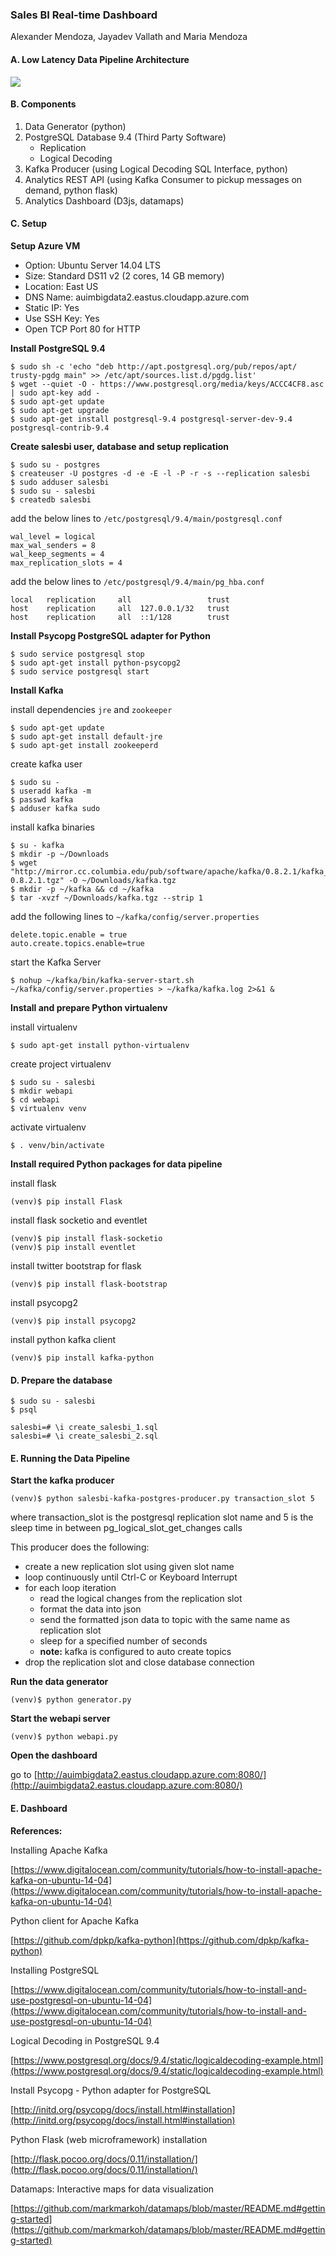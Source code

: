 ### Sales BI Real-time Dashboard
Alexander Mendoza, Jayadev Vallath and Maria Mendoza

#### A. Low Latency Data Pipeline Architecture
![](architecture.png)

#### B. Components
1. Data Generator (python)
2. PostgreSQL Database 9.4 (Third Party Software)
   + Replication
   + Logical Decoding
3. Kafka Producer (using Logical Decoding SQL Interface, python)
4. Analytics REST API (using Kafka Consumer to pickup messages on demand, python flask)
5. Analytics Dashboard (D3js, datamaps)

#### C. Setup

**Setup Azure VM**

   - Option: Ubuntu Server 14.04 LTS
   - Size: Standard DS11 v2 (2 cores, 14 GB memory)
   - Location: East US
   - DNS Name: auimbigdata2.eastus.cloudapp.azure.com
   - Static IP: Yes
   - Use SSH Key: Yes
   - Open TCP Port 80 for HTTP

**Install PostgreSQL 9.4**

```
$ sudo sh -c 'echo "deb http://apt.postgresql.org/pub/repos/apt/ trusty-pgdg main" >> /etc/apt/sources.list.d/pgdg.list'
$ wget --quiet -O - https://www.postgresql.org/media/keys/ACCC4CF8.asc | sudo apt-key add -
$ sudo apt-get update
$ sudo apt-get upgrade
$ sudo apt-get install postgresql-9.4 postgresql-server-dev-9.4 postgresql-contrib-9.4
```

**Create salesbi user, database and setup replication**

```
$ sudo su - postgres
$ createuser -U postgres -d -e -E -l -P -r -s --replication salesbi
$ sudo adduser salesbi
$ sudo su - salesbi
$ createdb salesbi
```

add the below lines to `/etc/postgresql/9.4/main/postgresql.conf`

```
wal_level = logical
max_wal_senders = 8
wal_keep_segments = 4
max_replication_slots = 4
```

add the below lines to `/etc/postgresql/9.4/main/pg_hba.conf`

```
local   replication     all                 trust
host    replication     all  127.0.0.1/32   trust
host    replication     all  ::1/128        trust
```

**Install Psycopg PostgreSQL adapter for Python**

```
$ sudo service postgresql stop
$ sudo apt-get install python-psycopg2
$ sudo service postgresql start
```

**Install Kafka**

install dependencies `jre` and `zookeeper`

```
$ sudo apt-get update
$ sudo apt-get install default-jre
$ sudo apt-get install zookeeperd
```

create kafka user

```
$ sudo su -
$ useradd kafka -m
$ passwd kafka
$ adduser kafka sudo
```

install kafka binaries

```
$ su - kafka
$ mkdir -p ~/Downloads
$ wget "http://mirror.cc.columbia.edu/pub/software/apache/kafka/0.8.2.1/kafka_2.11-0.8.2.1.tgz" -O ~/Downloads/kafka.tgz
$ mkdir -p ~/kafka && cd ~/kafka
$ tar -xvzf ~/Downloads/kafka.tgz --strip 1
```

add the following lines to `~/kafka/config/server.properties`

```
delete.topic.enable = true
auto.create.topics.enable=true
```

start the Kafka Server

```
$ nohup ~/kafka/bin/kafka-server-start.sh ~/kafka/config/server.properties > ~/kafka/kafka.log 2>&1 &
```

**Install and prepare Python virtualenv**

install virtualenv

```
$ sudo apt-get install python-virtualenv
```

create project virtualenv

```
$ sudo su - salesbi 
$ mkdir webapi
$ cd webapi
$ virtualenv venv
```

activate virtualenv

```
$ . venv/bin/activate
```

**Install required Python packages for data pipeline**

install flask

```
(venv)$ pip install Flask
```

install flask socketio and eventlet

```
(venv)$ pip install flask-socketio
(venv)$ pip install eventlet
```

install twitter bootstrap for flask

```
(venv)$ pip install flask-bootstrap
```

install psycopg2

```
(venv)$ pip install psycopg2 
```

install python kafka client

```
(venv)$ pip install kafka-python
```

#### D. Prepare the database

```
$ sudo su - salesbi
$ psql

salesbi=# \i create_salesbi_1.sql
salesbi=# \i create_salesbi_2.sql
```

#### E. Running the Data Pipeline

**Start the kafka producer**

```
(venv)$ python salesbi-kafka-postgres-producer.py transaction_slot 5
```

where transaction_slot is the postgresql replication slot name and 5 is the sleep time in between pg_logical_slot_get_changes calls

This producer does the following:

+ create a new replication slot using given slot name
+ loop continuously until Ctrl-C or Keyboard Interrupt
+ for each loop iteration
    - read the logical changes from the replication slot 
    - format the data into json
    - send the formatted json data to topic with the same name as replication slot
    - sleep for a specified number of seconds
    - **note:** kafka is configured to auto create topics
+ drop the replication slot and close database connection

**Run the data generator**

```
(venv)$ python generator.py
```

**Start the webapi server**

```
(venv)$ python webapi.py
```

**Open the dashboard**

go to [http://auimbigdata2.eastus.cloudapp.azure.com:8080/](http://auimbigdata2.eastus.cloudapp.azure.com:8080/)

#### E. Dashboard

**References:**

Installing Apache Kafka

[https://www.digitalocean.com/community/tutorials/how-to-install-apache-kafka-on-ubuntu-14-04](https://www.digitalocean.com/community/tutorials/how-to-install-apache-kafka-on-ubuntu-14-04)

Python client for Apache Kafka

[https://github.com/dpkp/kafka-python](https://github.com/dpkp/kafka-python)

Installing PostgreSQL

[https://www.digitalocean.com/community/tutorials/how-to-install-and-use-postgresql-on-ubuntu-14-04](https://www.digitalocean.com/community/tutorials/how-to-install-and-use-postgresql-on-ubuntu-14-04)

Logical Decoding in PostgreSQL 9.4

[https://www.postgresql.org/docs/9.4/static/logicaldecoding-example.html](https://www.postgresql.org/docs/9.4/static/logicaldecoding-example.html)

Install Psycopg - Python adapter for PostgreSQL

[http://initd.org/psycopg/docs/install.html#installation](http://initd.org/psycopg/docs/install.html#installation)

Python Flask (web microframework) installation

[http://flask.pocoo.org/docs/0.11/installation/](http://flask.pocoo.org/docs/0.11/installation/)

Datamaps: Interactive maps for data visualization

[https://github.com/markmarkoh/datamaps/blob/master/README.md#getting-started](https://github.com/markmarkoh/datamaps/blob/master/README.md#getting-started)
